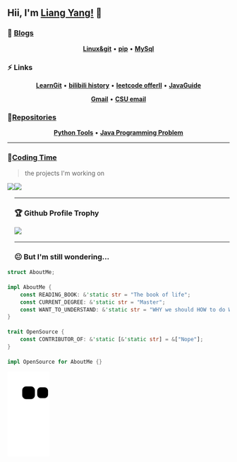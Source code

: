 <!--
**LiangYang666/LiangYang666** is a ✨ _special_ ✨ repository because its `README.md` (this file) appears on your GitHub profile.

- 🔭 I’m currently working on ...
- 🌱 I’m currently learning ...
- 👯 I’m looking to collaborate on ...
- 🤔 I’m looking for help with ...
- 💬 Ask me about ...
- 📫 How to reach me: ...
- 😄 Pronouns: ...
- ⚡ Fun fact: ...

![Repo Card](https://github-readme-stats.vercel.app/api/pin/?username=LiangYang666&repo=topological-value-in-graph)

![My stats](https://github-readme-stats.vercel.app/api?username=LiangYang666&show_icons=true&icon_color=CE1D2D&text_color=718096&bg_color=ffffff&hide_title=true)

Awesome githuber
- https://github.com/Youngermaster/Youngermaster
- https://github.com/hylerrix/hylerrix
- https://github.com/Xunzhuo/Xunzhuo
- https://github.com/elianiva/elianiva
- https://github.com/glepnir/glepnir
- https://github.com/kkiyama117/kkiyama117
- https://github.com/changkun/changkun
- https://github.com/yangwenmai/yangwenmai
- https://github.com/NTBBloodbath/NTBBloodbath
- https://github.com/dhruvasagar/dhruvasagar
- https://github.com/Light-City//Light-City
- https://github.com/rhysd/rhysd
- https://github.com/abzcoding/abzcoding
- https://github.com/SigureMo/SigureMo
- https://github.com/vbalien/vbalien [github action]
- https://github.com/funkyremi/funkyremi
- https://github.com/watzon/watzon
- https://github.com/michaelb/michaelb
- https://github.com/lambdalisue/lambdalisue
-->

<!-- ### 👋 Hi there -->

<!-- <h1 align="center">Hey, I'm Liang Yang!</h1> -->
## Hii, I'm [Liang Yang!](https://LiangYang666.github.io/) 👋

<!-- <p align="center">
  <a href="https://reddit.com/user/NTBBloodbath" target="_blank"><img src="https://img.shields.io/badge/Reddit-FF4500?style=for-the-badge&logo=reddit&logoColor=white" alt="Reddit" /></a>
  <a href="https://t.me/NTBBloodbath" target="_blank"><img src="https://img.shields.io/badge/Telegram-2CA5E0?style=for-the-badge&logo=telegram&logoColor=white" alt="Telegram" /></a>
  <a href="https://discord.com/users/387036585033465856" target="_blank"><img src="https://img.shields.io/badge/Discord-7289DA?style=for-the-badge&logo=discord&logoColor=white" alt="Discord" /></a>
</p> -->

<!-- <div align="center">
    <img height="150" src="images/rock-rock-rock.gif" alt="gif with funny random cat say thank you." />
</div> -->

<!-- <p align="center"> -->
<!--     <b><a href="https://github.com/LiangYang666?tab=repositories">Repositories</a></b> -->
<!--     • -->
<!--     <b><a href="https://blog.csdn.net/qq_39165617?spm=1001.2100.3001.5343">Blogs</a></b> -->
<!--     •<b><a href="7650421@qq.com">Email</a></b> -->
<!--     •<b><a href="https://www.paypal.me/younger">Sponsor</a></b> -->
<!-- </p> -->

<!-- <p align="center"> -->
<!-- 	<a href="https://docs.spring.io/spring-framework/docs/5.3.10-SNAPSHOT/reference/html/index.html"> <img src="https://img.shields.io/badge/-Spring-6DB33F?logo=spring&logoColor=white&style=flat"/> </a> -->
<!-- 	<a href="https://www.runoob.com/mysql/mysql-tutorial.html"> <img src="https://img.shields.io/badge/-MySql-4479A1?logo=mysql&logoColor=white&style=flat"/> </a> -->
<!-- 	<a href="https://www.python.org/"> <img src="https://img.shields.io/badge/-Python-3776AB?logo=python&logoColor=white&style=flat"/> </a> -->
<!-- 	<a href="https://www.python.org/"> <img src="https://img.shields.io/badge/python-3776AB?style=for-the-badge&logo=python&logoColor=white" alt="Python" /> </a> -->
<!--     <a href="https://www.lua.org/"> <img src="https://img.shields.io/badge/lua-2C2D72.svg?&style=for-the-badge&logo=lua&logoColor=white"/> </a> -->
<!--     <a href="https://www.typescriptlang.org/"> <img src="https://img.shields.io/badge/typescript-007ACC.svg?&style=for-the-badge&logo=typescript&logoColor=white"/> </a> -->
<!--     <a href="https://www.haskell.org/">  <img src="https://img.shields.io/badge/haskell-5D4F85?style=for-the-badge&logo=haskell&logoColor=white" alt="Haskell" /> </a> -->
<!--     <a href="https://www.ruby-lang.org/"> <img src="https://img.shields.io/badge/ruby-CC342D?style=for-the-badge&logo=ruby&logoColor=white" alt="Ruby" /> </a> -->
<!-- </p> -->

<!-- <p align="center">
    <a href="https://neovim.io/"> <img src="https://img.shields.io/badge/neovim-%2357A143.svg?&style=for-the-badge&logo=neovim&logoColor=white"/> </a>
    <a href="https://www.archlinux.org/"> <img src="https://img.shields.io/badge/arch-%231793d1.svg?&style=for-the-badge&logo=arch-linux&logoColor=white"/> </a>
    <a href=""> <img src="https://img.shields.io/badge/win10-%23008080.svg?&style=for-the-badge&logo=windows&logoColor=white"/> </a>
    <a href="https://github.com/Microsoft/Terminal/"> <img src="https://img.shields.io/badge/wt-%234d4d4d.svg?&style=for-the-badge&logo=windows-terminal&logoColor=white"/> </a>
</p> -->
<!-- --- -->

### 🌱 [Blogs](https://blog.csdn.net/qq_39165617?spm=1001.2100.3001.5343)
<p align="center">
    <b><a href="https://blog.csdn.net/qq_39165617/article/details/115662309?spm=1001.2014.3001.5501" target="_blank">Linux&git</a></b>
    •
    <b><a href="https://blog.csdn.net/qq_39165617/article/details/103591433?spm=1001.2014.3001.5501" target="_blank">pip</a></b>
    •
    <b><a href="https://blog.csdn.net/qq_39165617/article/details/119180878?spm=1001.2014.3001.5501" target="_blank">MySql</a></b>
    <!-- •<b><a href="7650421@qq.com">Email</a></b> -->
    <!-- •<b><a href="https://www.paypal.me/younger">Sponsor</a></b> -->
</p>


### ⚡ Links
<p align="center">
  <b><a href="https://learngitbranching.js.org/?NODEMO=&locale=zh_CN">LearnGit</a></b>
  •
  <b><a href="https://www.bilibili.com/account/history">bilibili history</a></b>	
  •
  <b><a href="https://leetcode-cn.com/problem-list/xb9nqhhg//">leetcode offerII</a></b>
  •
  <b><a href="https://github.com/Snailclimb/JavaGuide/blob/master/README.md">JavaGuide</a></b>
</p>
<p align="center">
  <b><a href="https://mail.google.com/mail/u/0/#inbox">Gmail</a></b>
  •
  <b><a href="https://mail.csu.edu.cn/coremail/XT5/index.jsp?sid=BAFwFlLLokXPKcEIAUszBcuKQAanfgne#mail.welcome">CSU email</a></b>

</p>


### 🔭[Repositories](https://github.com/LiangYang666?tab=repositories)
<p align="center">
    <b><a href="https://github.com/LiangYang666/MyPythonTools">Python Tools</a></b>
    •
    <b><a href="https://github.com/LiangYang666/ProgrammingProblem">Java Programming Problem</a></b>
</p>

---

### 🌠[Coding Time](https://wakatime.com/@Liang)
> the projects I'm working on
<!-- 
![My stats](https://github-readme-stats.vercel.app/api?username=LiangYang666&theme=calm&show_icons=true)
![Top Langs](https://github-readme-stats.vercel.app/api/top-langs/?username=LiangYang666&hide=html,css,Jupyter+Notebook,ruby,javascript&theme=calm&langs_count=6)
-->

<div>
    <img height="165" align="left" src="https://github-readme-stats.vercel.app/api?username=LiangYang666&theme=calm&show_icons=true" />
    <img src="https://github-readme-stats.vercel.app/api/top-langs/?username=LiangYang666&hide=html,css,Jupyter+Notebook,ruby,javascript&theme=calm&langs_count=6&layout=compact" />
</div>


---

### 🏆 Github Profile Trophy
<img src="https://github-profile-trophy.vercel.app/?username=LiangYang666&column=8"/>


<!-- 
[![](https://raw.githubusercontent.com/LiangYang666/LiangYang666/master/profile-summary-card-output/monokai/0-profile-details.svg)](https://github.com/vn7n24fzkq/github-profile-summary-cards)
[![](https://raw.githubusercontent.com/kkiyama117/kkiyama117/master/profile-summary-card-output/monokai/1-repos-per-language.svg)](https://github.com/vn7n24fzkq/github-profile-summary-cards)
[![](https://raw.githubusercontent.com/kkiyama117/kkiyama117/master/profile-summary-card-output/monokai/2-most-commit-language.svg)](https://github.com/vn7n24fzkq/github-profile-summary-cards)
[![](https://raw.githubusercontent.com/kkiyama117/kkiyama117/master/profile-summary-card-output/monokai/3-stats.svg)](https://github.com/vn7n24fzkq/github-profile-summary-cards)
 -->

---

### 😐 But I'm still wondering...

```rust
struct AboutMe;

impl AboutMe {
    const READING_BOOK: &'static str = "The book of life";
    const CURRENT_DEGREE: &'static str = "Master";
    const WANT_TO_UNDERSTAND: &'static str = "WHY we should HOW to do WHAT";
}

trait OpenSource {
    const CONTRIBUTOR_OF: &'static [&'static str] = &["Nope"];
}

impl OpenSource for AboutMe {}
```

![](https://raw.githubusercontent.com/LiangYang666/LiangYang666/output/github-contribution-grid-snake.svg)
